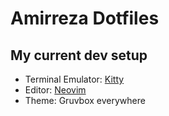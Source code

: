 # Amirreza Dotfiles

## My current dev setup
- Terminal Emulator: [Kitty](https://github.com/amirrezaask/dotfiles/tree/master/kitty)
- Editor: [Neovim](https://github.com/amirrezaask/nvim)
- Theme: Gruvbox everywhere
